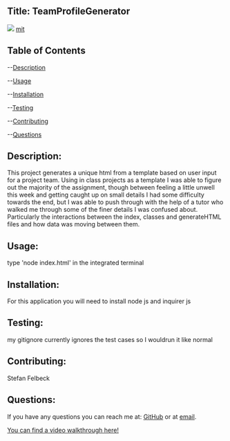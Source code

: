 ## Title: TeamProfileGenerator
![](https://img.shields.io/badge/license-mit-green)
[mit](https://choosealicense.com/licenses/mit)
        
## Table of Contents

--[Description](#description)

--[Usage](#usage)

--[Installation](#installation)

--[Testing](#testing)

--[Contributing](#contributing)

--[Questions](#questions)


## Description: 
This project generates a unique html from a template based on user input for a project team. Using in class projects as a template I was able to figure out the majority of the assignment, though between feeling a little unwell this week and getting caught up on small details I had some difficulty towards the end, but I was able to push through with the help of a tutor who walked me through some of the finer details I was confused about. Particularly the interactions between the index, classes and generateHTML files and how data was moving between them.

## Usage:
type 'node index.html' in the integrated terminal

## Installation: 
For this application you will need to install node js and inquirer js 

## Testing:
my gitignore currently ignores the test cases so I wouldrun it like normal

## Contributing: 
Stefan Felbeck 

## Questions: 
If you have any questions you can reach me at:
[GitHub](https://www.github.com/SFelbeck) or at [email](mailto:stefanfelbeck@gmail.com).

<a href="https://drive.google.com/file/d/1mOcuJ0qSA19jPrCwRiyax0lxRIzZGBAc/view">You can find a video walkthrough here!</a>
